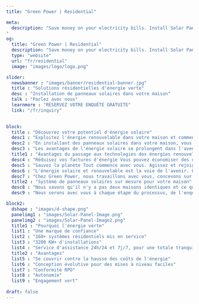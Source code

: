 ```yaml
---
title: "Green Power | Residential"

meta:
  description: "Save money on your electricity bills. Install Solar Panels on your home today! No obligation FREE survey on your home. Call +34 651 720 792 or email info@greenpwr.eu
"
og:
  title: "Green Power | Residential"
  description: "Save money on your electricity bills. Install Solar Panels on your home today! No obligation FREE survey on your home. Call +34 651 720 792 or email info@greenpwr.eu" 
  type: "website"
  url: "fr/residential"
  image: "images/logo/logo.png"

slider:
  newsbanner : "images/banner/residential-banner.jpg"
  title : "Solutions résidentielles d'énergie verte"
  desc : "Installation de panneaux solaires dans votre maison"
  talk : "Parlez avec nous"
  learnmore : "RÉSERVEZ VOTRE ENQUÊTE GRATUITE"
  link: "/fr/inquiry"
  

block:
  title : "Découvrez votre potentiel d'énergie solaire"
  desc1 : "Exploitez l'énergie renouvelable dans votre maison et commencez à faire une différence dès aujourd'hui."
  desc2 : "En installant des panneaux solaires dans votre maison, vous augmentez sa valeur, réduisez vos factures d'énergie et faites votre part dans la lutte contre les changements climatiques."
  desc3 : "Les avantages de l'énergie solaire se prolongent dans l'avenir. Un système d'énergie solaire résidentiel durera généralement 25 ans. La plupart des systèmes solaires se remboursent en moins de cinq ans, puis réduisent considérablement vos factures d'électricité. En installant simplement des panneaux solaires sur votre toit, vous économisez de l'argent dès qu'il est allumé."
  title1 : "Avantages du passage aux technologies des énergies renouvelables :"
  desc4 : "Réduisez vos factures d'énergie Vous pouvez économiser des centaines d'euros chaque année en alimentant votre maison avec une énergie moins chère, plus propre et infinie générée par le soleil."
  desc5 : "Sauvez la planète Tout commence avec vous. Agissez et rejoignez le mouvement contre nos crises climatiques. Éloignez-vous des combustibles fossiles polluants tels que le charbon, le gaz et le pétrole."
  desc6 : "L'énergie solaire et renouvelable est la voie de l'avenir. Qu'il s'agisse d'économiser de l'argent ou de réduire votre empreinte carbone, ou les deux, l'énergie solaire est prête à transformer nos vies."
  desc7 : "Chez Green Power, nous travaillons avec vous, concevons sur mesure et proposons des panneaux solaires résidentiels sur le toit avec une subvention qui répond le mieux à vos besoins, afin que vous et votre famille profitiez des avantages le plus longtemps possible. Efficacité, durabilité, service et valeur, nous vous soutenons avec tout ce qu'il faut pour passer au solaire - simple, pratique et facile."
  title2 : "Système de panneaux solaires sur mesure pour votre maison"
  desc8 : "Nous savons qu'il n'y a pas deux maisons identiques et ce qui fonctionne pour votre voisin peut ne pas fonctionner pour votre maison. C'est pourquoi nous travaillons avec vous pour concevoir un système de panneaux solaires sur mesure en fonction de votre consommation d'énergie actuelle. Notre étude de site gratuite nous permet de déterminer véritablement vos besoins, sans utiliser de plans à l'emporte-pièce."
  desc9 : "Nous serons avec vous à chaque étape du processus, de l'enquête initiale à l'installation et à la maintenance, en évitant le jargon et en fournissant les informations dont vous avez besoin dans une langue que vous comprenez."

block2:
  dshape : "images/d-shape.png"
  panelimg1 : "images/Solar-Panel-Image.png"
  panelimg2 : "images/Solar-Panel-Image2.png"
  title1 : "Pourquoi l'énergie verte"
  list1 : "Une marque de confiance"
  list2 : "160+ systèmes résidentiels mis en service"
  list3 : "3200 KW+ d'installations"
  list4 : "Service d'assistance 24h/24 et 7j/7, pour une totale tranquillité d'esprit"
  title2 : "Avantages"
  list5 : "Se couvrir contre la hausse des coûts de l'énergie"
  list6 : "Conception évolutive pour des mises à niveau faciles"
  list7 : "Conformité RPO"
  list8 : "Autonomie"
  list9 : "Engagement vert"
    
draft: false
---
```

